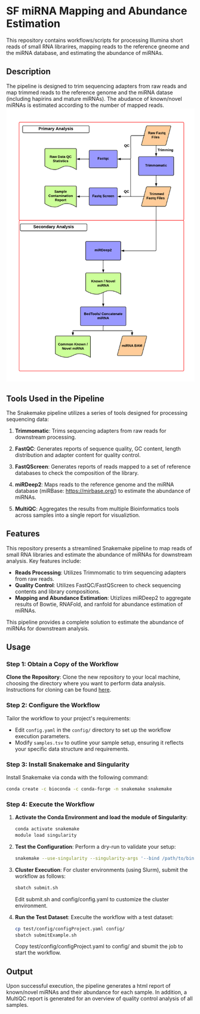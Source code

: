 # SF miRNA Mapping and Abundance Estimation
This repository contains workflows/scripts for processing Illumina short reads of small RNA librarires, mapping reads to the reference gneome and the miRNA database, and estimating the abundance of miRNAs.

## Description
The pipeline is designed to trim sequencing adapters from raw reads and map trimmed reads to the reference genome and the miRNA datase (including hapirins and mature miRNAs). The abudance of known/novel miRNAs is estimated according to the number of mapped reads.
![SF miRNA](/resource/miRNA_Workflow.png)
## Tools Used in the Pipeline
The Snakemake pipeline utilizes a series of tools designed for processing sequencing data:

1. **Trimmomatic**: Trims sequencing adapters from raw reads for downstream processing.

2. **FastQC**: Generates reports of sequence quality, GC content, length distribution and adapter content for quality control.

3. **FastQScreen**: Generates reports of reads mapped to a set of reference databases to check the composition of the library.

4. **miRDeep2**: Maps reads to the reference genome and the miRNA database (miRBase: https://mirbase.org/) to estimate the abundance of miRNAs.

5. **MultiQC**: Aggregates the results from multiple Bioinformatics tools across samples into a single report for visualiztion.

## Features
This repository presents a streamlined Snakemake pipeline to map reads of small RNA libraries and estimate the abundance of miRNAs for downstream analysis. Key features include:

- **Reads Processing**: Utilizes Trimmomatic to trim sequencing adapters from raw reads.
- **Quality Control**: Utilizes FastQC/FastQScreen to check sequencing contents and library compositions.
- **Mapping and Abundance Estimation**: Utizlizes miRDeep2 to aggregate results of Bowtie, RNAFold, and ranfold for abundance estimation of miRNAs.

This pipeline provides a complete solution to estimate the abundance of miRNAs for downstream analysis.

## Usage

### Step 1: Obtain a Copy of the Workflow

 **Clone the Repository**: Clone the new repository to your local machine, choosing the directory where you want to perform data analysis. Instructions for cloning can be found [here](https://help.github.com/en/articles/cloning-a-repository).

### Step 2: Configure the Workflow
Tailor the workflow to your project's requirements:
- Edit `config.yaml` in the `config/` directory to set up the workflow execution parameters.
- Modify `samples.tsv` to outline your sample setup, ensuring it reflects your specific data structure and requirements.

### Step 3: Install Snakemake and Singularity
Install Snakemake via conda with the following command:
```bash
conda create -c bioconda -c conda-forge -n snakemake snakemake
```

### Step 4: Execute the Workflow

1. **Activate the Conda Environment and load the module of Singularity**:
    ```bash
    conda activate snakemake
    module load singularity
    ```

2. **Test the Configuration**:
    Perform a dry-run to validate your setup:
    ```bash
    snakemake --use-singularity --singularity-args '--bind /path/to/bind/in/singularity' --profile config/ -n
    ```

3. **Cluster Execution**:
    For cluster environments (using Slurm), submit the workflow as follows:
    ```bash
    sbatch submit.sh
    ```
    Edit submit.sh and config/config.yaml to customize the cluster environment.

4. **Run the Test Dataset**:
    Execulte the workflow with a test dataset:
    ```bash
    cp test/config/configProject.yaml config/
    sbatch submitExample.sh
    ```
    Copy test/config/configProject.yaml to config/ and sbumit the job to start the workflow.

## Output

Upon successful execution, the pipeline generates a html report of known/novel miRNAs and their abundance for each sample. In addition, a MultiQC report is generated for an overview of quality control analysis of all samples.
